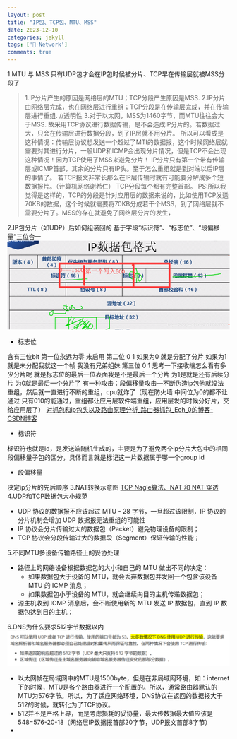 ```yaml
---
layout: post
title: "IP包、TCP包、MTU、MSS"
date: 2023-12-10
categories: jekyll
tags: ['🥁-Network']
comments: true
---
```


1.MTU 与 MSS
只有UDP包才会在IP包时候被分片、TCP早在传输层就被MSS分段了
> 1.IP分片产生的原因是网络层的MTU；TCP分段产生原因是MSS.
> 2.IP分片由网络层完成，也在网络层进行重组；TCP分段是在传输层完成，并在传输层进行重组.   //透明性
> 3.对于以太网，MSS为1460字节，而MTU往往会大于MSS.
> 故采用TCP协议进行数据传输，是不会造成IP分片的。若数据过大，只会在传输层进行数据分段，到了IP层就不用分片。
> 所以可以看成是这种情况：传输层协议想发送一个超过了MTI的数据报，这个时候网络层就需要对其进行分片，一般UDP和ICMP会出现分片情况，但是TCP不会出现这种情况！因为TCP使用了MSS来避免分片！
> IP分片只有第一个带有传输层或ICMP首部，其余的分片只有IP头。至于怎么重组就是到对端以后IP层的事情了。
> 若TCP报文非常长那么在IP层传输时就有可能要分解成多个短数据报片。（计算机网络谢希仁）
> TCP分段每个都有完整首部。
> PS:所以我觉得是这样的，TCP的分段是针对应用层的数据来说的，比如使用TCP发送70KB的数据，这个时候就需要将70KB分成若干个MSS，到了网络层就不需要分片了。MSS的存在就避免了网络层分片的发生，

2.IP包分片（如UDP）后如何组装回的
基于字段“标识符”、“标志位”、“段偏移量”三位合一
![image.png](../images/1692166951653-561f71db-86da-4b70-8d3a-726d4226ee92.png)

- 标志位

含有三位bit
第一位永远为零 未启用
第二位 0 1 如果为0 就是分配了分片
如果为1 就是未分配我就这一个帧 我没有兄弟姐妹
第三位 0 1
思考一下接收端怎么看有多少分片呢 就是标志位的最后一位表面我是不是最后一个分片
为1是就是还有后续分片
为0就是最后一个分片了
有一种攻击：段偏移量攻击—不断伪造ip包他就没法重组，然后就一直进行不断的重组，cpu就炸了（现在防火墙 中间位为0的都不让通过 只有010的能通过，重组都让应用层软件端重组，应用层发的时候分好片，交给应用层了）
[对抓包和ip包头以及路由原理分析_路由器抓包_Ech_0的博客-CSDN博客](https://blog.csdn.net/u011407763/article/details/104951675/)

- 标识符

标识符也就是id，是发送端随机生成的，主要是为了避免两个ip分片大包中的相同段偏移量子包的区分，具体而言就是标记这一片数据属于哪一个group id

- 段偏移量

决定ip分片的先后顺序
3.NAT转换示意图
[TCP Nagle算法、NAT 和 NAT 穿透](https://www.yuque.com/u26180163/gd4gdh/epis0ggvb0lfgl4y?view=doc_embed&inner=Plo2r)
4.UDP和TCP数据包大小规范

- UDP 协议的数据报不应该超过 MTU - 28 字节，一旦超过该限制，IP 协议的分片机制会增加 UDP 数据报无法重组的可能性
- IP 协议会分片传输过大的数据包（Packet）避免物理设备的限制；
- TCP 协议会分段传输过大的数据段（Segment）保证传输的性能；

5.不同MTU多设备传输路径上的妥协处理

- 路径上的网络设备根据数据包的大小和自己的 MTU 做出不同的决定：
   - 如果数据包大于设备的 MTU，就会丢弃数据包并发回一个包含该设备 MTU 的 ICMP 消息；
   - 如果数据包小于设备的 MTU，就会继续向目的主机传递数据包；
- 源主机收到 ICMP 消息后，会不断使用新的 MTU 发送 IP 数据包，直到 IP 数据包达到目的主机；

6.DNS为什么要求512字节数据以内
![image.png](../images/1691988198585-fba685e5-10cb-4a90-99c5-a9bfc27077bc.png)

- 以太网帧在局域网中的MTU是1500byte，但是在非局域网环境，如：internet下的时候，MTU是各个[路由器](https://so.csdn.net/so/search?q=%E8%B7%AF%E7%94%B1%E5%99%A8&spm=1001.2101.3001.7020)进行一个配置的。所以，通常路由器默认的MTU为576字节。所以，为了适应网络环境，DNS协议在返回的数据报大于512的时候，就转化为了TCP协议。
- 512并不是严格上界，而是考虑损耗的妥协量，最大传数据最大值应该是548=576-20-18（网络层IP数据报首部20字节，UDP报文首部8字节）
- 

